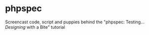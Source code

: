 # phpspec
Screencast code, script and puppies behind the "phpspec: Testing... *Designing* with a Bite" tutorial
